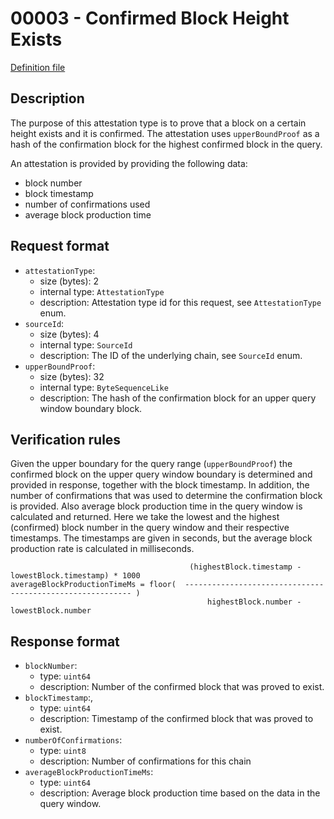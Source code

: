 
# 00003 - Confirmed Block Height Exists

[Definition file](../../lib/verification/attestation-types/t-00003-confirmed-block-height-exists.ts)

## Description

The purpose of this attestation type is to prove that a block on a certain height exists and it is confirmed. 
The attestation uses `upperBoundProof` as a hash of the confirmation block for the highest confirmed block in the query.

An attestation is provided by providing the following data:
- block number
- block timestamp
- number of confirmations used
- average block production time
## Request format

- `attestationType`:
  - size (bytes): 2
  - internal type: `AttestationType`  
  - description: Attestation type id for this request, see `AttestationType` enum.
- `sourceId`:
  - size (bytes): 4
  - internal type: `SourceId`
  - description: The ID of the underlying chain, see `SourceId` enum.
- `upperBoundProof`:
  - size (bytes): 32
  - internal type: `ByteSequenceLike`
  - description: The hash of the confirmation block for an upper query window boundary block.

## Verification rules

Given the upper boundary for the query range (`upperBoundProof`) the confirmed block on the upper query window boundary is determined and provided in response, together with the block timestamp. In addition, the number of confirmations that was used to determine the confirmation block is provided. Also average block production time in the query window is calculated and returned. Here we take the lowest and the highest (confirmed) block number in the query window and their respective timestamps. The timestamps are given in seconds, but the average block production rate is calculated in milliseconds.
```
                                        (highestBlock.timestamp - lowestBlock.timestamp) * 1000
averageBlockProductionTimeMs = floor(  ---------------------------------------------------------- )
                                            highestBlock.number - lowestBlock.number
```

## Response format

- `blockNumber`:
  - type: `uint64`
  - description: Number of the confirmed block that was proved to exist.
- `blockTimestamp`:,
  - type: `uint64`
  - description: Timestamp of the confirmed block that was proved to exist.
- `numberOfConfirmations`:
  - type: `uint8`
  - description: Number of confirmations for this chain
- `averageBlockProductionTimeMs`:
  - type: `uint64`
  - description: Average block production time based on the data in the query window.
